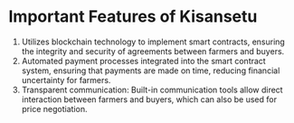 
# Important Features of Kisansetu

1. Utilizes blockchain technology to implement smart contracts, ensuring the integrity and security of agreements between farmers and buyers.  
2. Automated payment processes integrated into the smart contract system, ensuring that payments are made on time, reducing financial uncertainty for farmers.  
3. Transparent communication: Built-in communication tools allow direct interaction between farmers and buyers, which can also be used for price negotiation.
